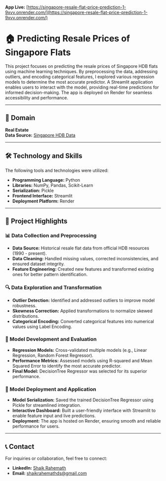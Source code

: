 **App Live:** [https://singapore-resale-flat-price-prediction-1-9xvv.onrender.com/](https://singapore-resale-flat-price-prediction-1-9xvv.onrender.com/)

# 🏠 Predicting Resale Prices of Singapore Flats

This project focuses on predicting the resale prices of Singapore HDB flats using machine learning techniques. By preprocessing the data, addressing outliers, and encoding categorical features, I explored various regression models to determine the most accurate predictor. A Streamlit application enables users to interact with the model, providing real-time predictions for informed decision-making. The app is deployed on Render for seamless accessibility and performance.

---

## 📂 Domain

**Real Estate**  
**Data Source:** [Singapore HDB Data](https://beta.data.gov.sg/collections/189/view)

---

## 🛠️ Technology and Skills

The following tools and technologies were utilized:  
- **Programming Language:** Python  
- **Libraries:** NumPy, Pandas, Scikit-Learn  
- **Serialization:** Pickle  
- **Frontend Interface:** Streamlit  
- **Deployment Platform:** Render  

---

## 📘 Project Highlights

### 📊 Data Collection and Preprocessing
- **Data Source:** Historical resale flat data from official HDB resources (1990 - present).  
- **Data Cleaning:** Handled missing values, corrected inconsistencies, and ensured dataset integrity.  
- **Feature Engineering:** Created new features and transformed existing ones for better pattern identification.  

### 🔍 Data Exploration and Transformation
- **Outlier Detection:** Identified and addressed outliers to improve model robustness.  
- **Skewness Correction:** Applied transformations to normalize skewed distributions.  
- **Categorical Encoding:** Converted categorical features into numerical values using Label Encoding.  

### 🤖 Model Development and Evaluation
- **Regression Models:** Cross-validated multiple models (e.g., Linear Regression, Random Forest Regressor).  
- **Performance Metrics:** Assessed models using R-squared and Mean Squared Error to identify the most accurate predictor.  
- **Final Model:** DecisionTree Regressor was selected for its superior performance.  

### 🚀 Model Deployment and Application
- **Model Serialization:** Saved the trained DecisionTree Regressor using Pickle for streamlined integration.  
- **Interactive Dashboard:** Built a user-friendly interface with Streamlit to enable feature input and live predictions.  
- **Deployment:** The app is hosted on Render, ensuring smooth and reliable performance for users.  

---

## 📞 Contact

For inquiries or collaboration, feel free to connect:  
- **LinkedIn:** [Shaik Rahemath](https://www.linkedin.com/in/rahemath/)  
- **Email:** [shaikrahemathds@gmail.com](mailto:shaikrahemathds@gmail.com)
